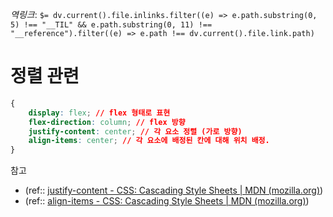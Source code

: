 *역링크*: `$= dv.current().file.inlinks.filter((e) => e.path.substring(0, 5) !== "__TIL" && e.path.substring(0, 11) !== "__reference").filter((e) => e.path !== dv.current().file.link.path)`

# 정렬 관련
```css
{
	display: flex; // flex 형태로 표현
	flex-direction: column; // flex 방향
	justify-content: center; // 각 요소 정렬 (가로 방향)
	align-items: center; // 각 요소에 배정된 칸에 대해 위치 배정.	
}
```


참고
- (ref:: [justify-content - CSS: Cascading Style Sheets | MDN (mozilla.org)](https://developer.mozilla.org/en-US/docs/Web/CSS/justify-content))
- (ref:: [align-items - CSS: Cascading Style Sheets | MDN (mozilla.org)](https://developer.mozilla.org/en-US/docs/Web/CSS/align-items))